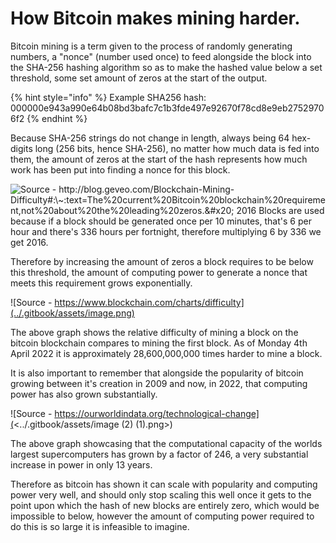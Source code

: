 # How Bitcoin makes mining harder.

Bitcoin mining is a term given to the process of randomly generating numbers, a "nonce" (number used once) to feed alongside the block into the SHA-256 hashing algorithm so as to make the hashed value below a set threshold, some set amount of zeros at the start of the output.

{% hint style="info" %}
Example SHA256 hash: 000000e943a990e64b08bd3bafc7c1b3fde497e92670f78cd8e9eb27529706f2
{% endhint %}

Because SHA-256 strings do not change in length, always being 64 hex-digits long (256 bits, hence SHA-256), no matter how much data is fed into them, the amount of zeros at the start of the hash represents how much work has been put into finding a nonce for this block.

![Source - http://blog.geveo.com/Blockchain-Mining-Difficulty#:\~:text=The%20current%20Bitcoin%20blockchain%20requirement,not%20about%20the%20leading%20zeros.&#x20;
2016 Blocks are used because if a block should be generated once per 10 minutes, that's 6 per hour and there's 336 hours per fortnight, therefore multiplying 6 by 336 we get 2016.](<../.gitbook/assets/image (1).png>)

Therefore by increasing the amount of zeros a block requires to be below this threshold, the amount of computing power to generate a nonce that meets this requirement grows exponentially.

![Source - https://www.blockchain.com/charts/difficulty](../.gitbook/assets/image.png)

The above graph shows the relative difficulty of mining a block on the bitcoin blockchain compares to mining the first block. As of Monday 4th April 2022 it is approximately 28,600,000,000 times harder to mine a block.

It is also important to remember that alongside the popularity of bitcoin growing between it's creation in 2009 and now, in 2022, that computing power has also grown substantially.

![Source - https://ourworldindata.org/technological-change](<../.gitbook/assets/image (2) (1).png>)

The above graph showcasing that the computational capacity of the worlds largest supercomputers has grown by a factor of 246, a very substantial increase in power in only 13 years.

Therefore as bitcoin has shown it can scale with popularity and computing power very well, and should only stop scaling this well once it gets to the point upon which the hash of new blocks are entirely zero, which would be impossible to below, however the amount of computing power required to do this is so large it is infeasible to imagine.

